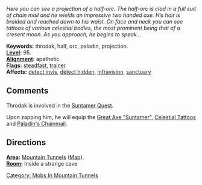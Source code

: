 *Here you can see a projection of a half-orc. The half-orc is clad in a
full suit of chain mail and he wields an impressive two handed axe. His
hair is braided and reached down to his waist. On face and neck you can
see tattoos of various celestial bodies, the most prominent being that
of a cresent moon. As you approach, he begins to speak...*

**Keywords:** throdak, half, orc, paladin, projection.  
**[Level](Level.md "wikilink"):** 95.  
**[Alignment](Alignment.md "wikilink"):** apathetic.  
**[Flags](:Category:_Mob_Types.md "wikilink"):**
[steadfast](Sentinel_Mobs.md "wikilink"),
[trainer](:Category:Trainers.md "wikilink")  
**Affects:** [detect invis](Detect_Invis.md "wikilink"), [detect
hidden](Detect_Hidden.md "wikilink"),
[infravision](Infravision.md "wikilink"),
[sanctuary](Sanctuary.md "wikilink")  

## Comments

Throdak is involved in the [Suntamer Quest](Suntamer_Quest "wikilink").

Upon zapping him, he will equip the [Great Axe
"Suntamer"](Great_Axe_"Suntamer" "wikilink"), [Celestial
Tattoos](Celestial_Tattoos "wikilink") and [Paladin's
Chainmail](Paladin's_Chainmail "wikilink").

## Directions

**[Area](:Category:_Areas.md "wikilink"):** [Mountain
Tunnels](:Category:Mountain_Tunnels.md "wikilink")
([Map](Mountain_Tunnels_Map.md "wikilink")).  
**[Room](:Category:_Rooms.md "wikilink"):** Inside a strange cave  

[Category: Mobs In Mountain
Tunnels](Category:_Mobs_In_Mountain_Tunnels "wikilink")
